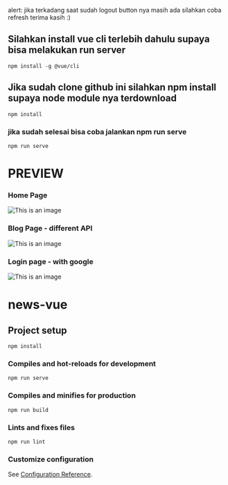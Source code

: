 alert:
jika terkadang saat sudah logout button nya masih ada silahkan coba refresh terima kasih :)

## Silahkan install vue cli terlebih dahulu supaya bisa melakukan run server
```
npm install -g @vue/cli
```

## Jika sudah clone github ini silahkan npm install supaya node module nya terdownload
```
npm install
```

### jika sudah selesai bisa coba jalankan npm run serve
```
npm run serve
```

# PREVIEW

### Home Page
![This is an image](https://cdn.discordapp.com/attachments/692662918562578513/920312945571946536/firefox_3ZOZWr00bE.png)

### Blog Page - different API
![This is an image](https://cdn.discordapp.com/attachments/692662918562578513/920313142146367588/firefox_2DzDvvfSlX.png)

### Login page - with google
![This is an image](https://cdn.discordapp.com/attachments/692662918562578513/920313300254871572/firefox_AvpKV8RIDg.png)

# news-vue

## Project setup
```
npm install
```

### Compiles and hot-reloads for development
```
npm run serve
```

### Compiles and minifies for production
```
npm run build
```

### Lints and fixes files
```
npm run lint
```

### Customize configuration
See [Configuration Reference](https://cli.vuejs.org/config/).
